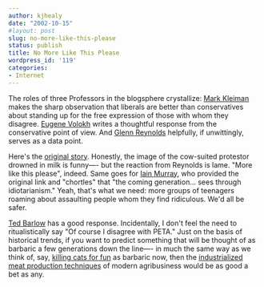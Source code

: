 ```yaml
---
author: kjhealy
date: "2002-10-15"
#layout: post
slug: no-more-like-this-please
status: publish
title: No More Like This Please
wordpress_id: '119'
categories:
- Internet
---
```


The roles of three Professors in the blogsphere crystallize: [Mark Kleiman](http://markarkleiman.blogspot.com/2002_10_01_markarkleiman_archive.html#85562471) makes the sharp observation that liberals are better than conservatives about standing up for the free expression of those with whom they disagree. [Eugene Volokh](http://volokh.blogspot.com/2002_10_13_volokh_archive.html#85561603) writes a thoughtful response from the conservative point of view. And [Glenn Reynolds](http://www.instapundit.com/archives/004698.php "Instapundit.com:") helpfully, if unwittingly, serves as a data point.

Here's the [original story](http://www.news.scotsman.com/education.cfm?id=1129532002). Honestly, the image of the cow-suited protestor drowned in milk is funny—- but the reaction from Reynolds is lame. "More like this please", indeed. Same goes for [Iain Murray](http://englandssword.blogspot.com/), who provided the original link and "chortles" that "the coming generation… sees through idiotarianism." Yeah, that's what we need: more groups of teenagers roaming about assaulting people whom they find ridiculous. We'd all be safer.

[Ted Barlow](http://tedbarlow.blogspot.com/2002_10_13_tedbarlow_archive.html#83032379) has a good response. Incidentally, I don't feel the need to ritualistically say "Of course I disagree with PETA." Just on the basis of historical trends, if you want to predict something that will be thought of as barbaric a few generations down the line—- in much the same way as we think of, say, [killing cats for fun](http://www.historyuniverse.com/bookstore2/0465015565AMUS132679.shtml) as barbaric now, then the [industrialized meat production techniques](http://www.vegsoc.org/info/laying.html) of modern agribusiness would be as good a bet as any.
